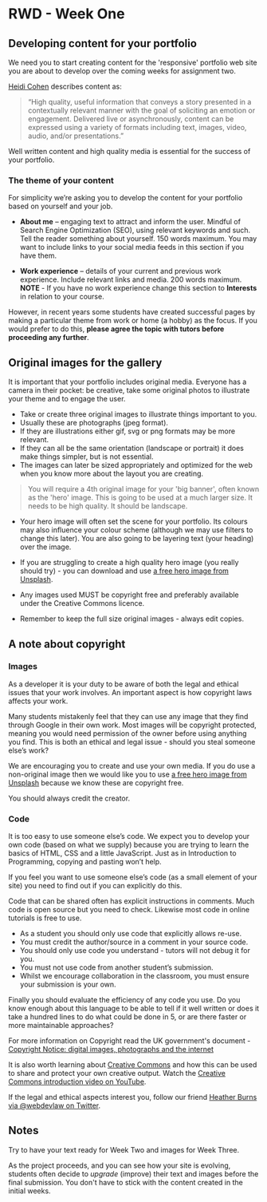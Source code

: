 # RWD - Week One

## Developing content for your portfolio

We need you to start creating content for the 'responsive' portfolio web site you are about to develop over the coming weeks for assignment two.

[Heidi Cohen](https://twitter.com/heidicohen) describes content as:

>“High quality, useful information that conveys a story presented in a contextually relevant manner with the goal of soliciting an emotion or engagement. Delivered live or asynchronously, content can be expressed using a variety of formats including text, images, video, audio, and/or presentations.”

Well written content and high quality media is essential for the success of your portfolio.

### The theme of your content

For simplicity we’re asking you to develop the content for your portfolio based on yourself and your job.

- **About me** – engaging text to attract and inform the user. Mindful of Search Engine Optimization (SEO), using relevant keywords and such. Tell the reader something about yourself. 150 words maximum. You may want to include links to your social media feeds in this section if you have them.

- **Work experience** – details of your current and previous work experience. Include relevant links and media. 200 words maximum. **NOTE** - If you have no work experience change this section to **Interests** in relation to your course.

However, in recent years some students have created successful pages by making a particular theme from work or home (a hobby) as the focus. If you would prefer to do this, **please agree the topic with tutors before proceeding any further**.  

## Original images for the gallery

It is important that your portfolio includes original media. Everyone has a camera in their pocket: be creative, take some original photos to illustrate your theme and to engage the user.

- Take or create three original images to illustrate things important to you.
- Usually these are photographs (jpeg format).
- If they are illustrations either gif, svg or png formats may be more relevant.
- If they can all be the same orientation (landscape or portrait) it does make things simpler, but is not essential.
- The images can later be sized appropriately and optimized for the web when you know more about the layout you are creating.

>You will require a 4th original image for your 'big banner', often known as the 'hero' image. This is going to be used at a much larger size. It needs to be high quality. It should be landscape. 

- Your hero image will often set the scene for your portfolio. Its colours may also influence your colour scheme (although we may use filters to change this later). You are also going to be layering text (your heading) over the image.

- If you are struggling to create a high quality hero image (you really should try) - you can download and use [a free hero image from Unsplash](https://unsplash.com/search/photos/hero-image). 

- Any images used MUST be copyright free and preferably available under the Creative Commons licence.

- Remember to keep the full size original images - always edit copies.

## A note about copyright

### Images

As a developer it is your duty to be aware of both the legal and ethical issues that your work involves. An important aspect is how copyright laws affects your work.

Many students mistakenly feel that they can use any image that they find through Google in their own work. Most images will be copyright protected, meaning you would need permission of the owner before using anything you find. This is both an ethical and legal issue - should you steal someone else’s work?

We are encouraging you to create and use your own media. If you do use a non-original image then we would like you to use [a free hero image from Unsplash](https://unsplash.com/search/photos/hero-image) because we know these are copyright free.

You should always credit the creator.

### Code

It is too easy to use someone else’s code. We expect you to develop your own code (based on what we supply) because you are trying to learn the basics of HTML, CSS and a little JavaScript. Just as in Introduction to Programming, copying and pasting won’t help.

If you feel you want to use someone else’s code (as a small element of your site) you need to find out if you can explicitly do this.

Code that can be shared often has explicit instructions in comments. Much code is open source but you need to check. Likewise most code in online tutorials is free to use.

* As a student you should only use code that explicitly allows re-use.
* You must credit the author/source in a comment in your source code.
* You should only use code you understand - tutors will not debug it for you.
* You must not use code from another student’s submission.
* Whilst we encourage collaboration in the classroom, you must ensure your submission is your own.

Finally you should evaluate the efficiency of any code you use. Do you know enough about this language to be able to tell if it well written or does it take a hundred lines to do what could be done in 5, or are there faster or more maintainable approaches?

For more information on Copyright read the UK government's document - [Copyright Notice: digital images,
photographs and the internet](https://assets.publishing.service.gov.uk/government/uploads/system/uploads/attachment_data/file/481194/c-notice-201401.pdf) 

It is also worth learning about [Creative Commons](https://creativecommons.org/) and how this can be used to share and protect your own creative output. Watch the [Creative Commons introduction video on YouTube](https://youtu.be/dPZTh2NKTm4).

If the legal and ethical aspects interest you, follow our friend [Heather Burns via @webdevlaw on Twitter](https://twitter.com/WebDevLaw).

## Notes

Try to have your text ready for Week Two and images for Week Three.

As the project proceeds, and you can see how your site is evolving, students often decide to *upgrade* (improve) their text and images before the final submission. You don't have to stick with the content created in the initial weeks.
